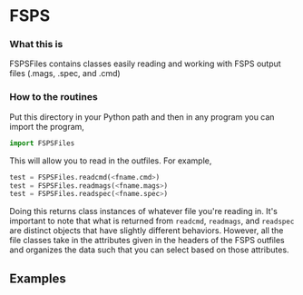 FSPS
====


### What this is

FSPSFiles contains classes easily reading and working with FSPS output files (.mags, .spec, and .cmd)

### How to the routines 

Put this directory in your Python path and then in any program you can import the program,

```python
import FSPSFiles
```

This will allow you to read in the outfiles. For example,

```python
test = FSPSFiles.readcmd(<fname.cmd>)
test = FSPSFiles.readmags(<fname.mags>)
test = FSPSFiles.readspec(<fname.spec>)
```

Doing this returns class instances of whatever file you're reading in. It's important to note that what is returned from ```readcmd```, ```readmags```, and
```readspec``` are distinct objects that have slightly different behaviors. However, all the file classes take in the attributes given in the
headers of the FSPS outfiles and organizes the data such that you can select based on those attributes.

## Examples
